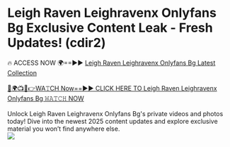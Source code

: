 # Leigh Raven Leighravenx Onlyfans Bg Exclusive Content Leak - Fresh Updates! (cdir2)

🔥 ACCESS NOW 🌍==►► <a href="https://tinyurl.com/kvy9nzfs" rel="nofollow">Leigh Raven Leighravenx Onlyfans Bg Latest Collection</a>
<br><br>
[🔴🌍📺📱👉WA𝚃CH Now==►► CLICK HERE TO Leigh Raven Leighravenx Onlyfans Bg 𝚆𝙰𝚃𝙲𝙷 NOW](https://tinyurl.com/kvy9nzfs)
<br><br>
Unlock Leigh Raven Leighravenx Onlyfans Bg's private videos and photos today! Dive into the newest 2025 content updates and explore exclusive material you won’t find anywhere else.
<br>
<a href="https://tinyurl.com/kvy9nzfs" rel="nofollow" data-target="animated-image.originalLink"><img src="https://camo.githubusercontent.com/8a4f000d20f83aca3bf7ec5f350d767afa0574a8a352519fd8cfa583a6f93a33/68747470733a2f2f692e696d6775722e636f6d2f644a486b345a712e676966" data-canonical-src="https://i.imgur.com/dJHk4Zq.gif" style="max-width: 100%; display: inline-block;" data-target="animated-image.originalImage"></a>
<br>
